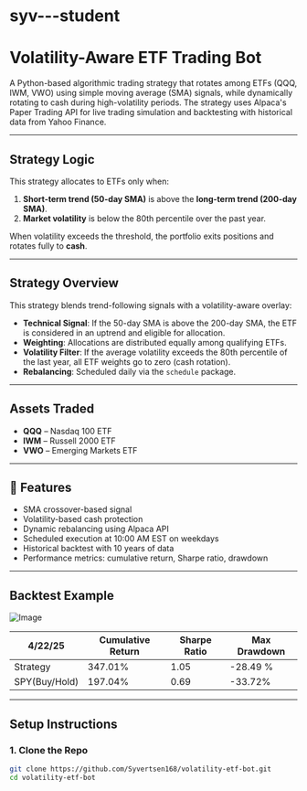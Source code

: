 # syv---student

# Volatility-Aware ETF Trading Bot

A Python-based algorithmic trading strategy that rotates among ETFs (QQQ, IWM, VWO) using simple moving average (SMA) signals, while dynamically rotating to cash during high-volatility periods. The strategy uses Alpaca's Paper Trading API for live trading simulation and backtesting with historical data from Yahoo Finance.

---

##  Strategy Logic

This strategy allocates to ETFs only when:
1. **Short-term trend (50-day SMA)** is above the **long-term trend (200-day SMA)**.
2. **Market volatility** is below the 80th percentile over the past year.

When volatility exceeds the threshold, the portfolio exits positions and rotates fully to **cash**.

---

## Strategy Overview

This strategy blends trend-following signals with a volatility-aware overlay:

- **Technical Signal**: If the 50-day SMA is above the 200-day SMA, the ETF is considered in an uptrend and eligible for allocation.
- **Weighting**: Allocations are distributed equally among qualifying ETFs.
- **Volatility Filter**: If the average volatility exceeds the 80th percentile of the last year, all ETF weights go to zero (cash rotation).
- **Rebalancing**: Scheduled daily via the `schedule` package.

---

##  Assets Traded

- **QQQ** – Nasdaq 100 ETF
- **IWM** – Russell 2000 ETF
- **VWO** – Emerging Markets ETF

---

## 🚀 Features

- SMA crossover-based signal  
- Volatility-based cash protection  
- Dynamic rebalancing using Alpaca API  
- Scheduled execution at 10:00 AM EST on weekdays  
- Historical backtest with 10 years of data  
- Performance metrics: cumulative return, Sharpe ratio, drawdown

---

##  Backtest Example

![Image](https://github.com/user-attachments/assets/ae77e187-b557-4578-89ca-d182f75a3cf6)

| 4/22/25      | Cumulative Return | Sharpe Ratio | Max Drawdown |
|--------------|-------------------|--------------|--------------|
| Strategy     |  347.01%          |  1.05        |  -28.49 %    |
| SPY(Buy/Hold)|  197.04%          |  0.69        |   -33.72%    |

---

##  Setup Instructions

### 1. Clone the Repo
```bash
git clone https://github.com/Syvertsen168/volatility-etf-bot.git
cd volatility-etf-bot
